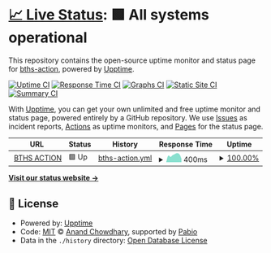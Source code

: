 # [📈 Live Status](https://bths-action.github.io/status): <!--live status--> **🟩 All systems operational**

This repository contains the open-source uptime monitor and status page for [bths-action](https://bths-action.github.io/status), powered by [Upptime](https://github.com/upptime/upptime).

[![Uptime CI](https://github.com/bths-action/status/workflows/Uptime%20CI/badge.svg)](https://github.com/bths-action/status/actions?query=workflow%3A%22Uptime+CI%22)
[![Response Time CI](https://github.com/bths-action/status/workflows/Response%20Time%20CI/badge.svg)](https://github.com/bths-action/status/actions?query=workflow%3A%22Response+Time+CI%22)
[![Graphs CI](https://github.com/bths-action/status/workflows/Graphs%20CI/badge.svg)](https://github.com/bths-action/status/actions?query=workflow%3A%22Graphs+CI%22)
[![Static Site CI](https://github.com/bths-action/status/workflows/Static%20Site%20CI/badge.svg)](https://github.com/bths-action/status/actions?query=workflow%3A%22Static+Site+CI%22)
[![Summary CI](https://github.com/bths-action/status/workflows/Summary%20CI/badge.svg)](https://github.com/bths-action/status/actions?query=workflow%3A%22Summary+CI%22)

With [Upptime](https://upptime.js.org), you can get your own unlimited and free uptime monitor and status page, powered entirely by a GitHub repository. We use [Issues](https://github.com/bths-action/status/issues) as incident reports, [Actions](https://github.com/bths-action/status/actions) as uptime monitors, and [Pages](https://bths-action.github.io/status) for the status page.

<!--start: status pages-->
<!-- This summary is generated by Upptime (https://github.com/upptime/upptime) -->
<!-- Do not edit this manually, your changes will be overwritten -->
<!-- prettier-ignore -->
| URL | Status | History | Response Time | Uptime |
| --- | ------ | ------- | ------------- | ------ |
| <img alt="" src="https://bthsaction.org/manifest-icon-512.maskable.png" height="13"> [BTHS ACTION](https://bthsaction.org) | 🟩 Up | [bths-action.yml](https://github.com/bths-action/status/commits/HEAD/history/bths-action.yml) | <details><summary><img alt="Response time graph" src="./graphs/bths-action/response-time-week.png" height="20"> 400ms</summary><br><a href="https://status.bthsaction.org/history/bths-action"><img alt="Response time 386" src="https://img.shields.io/endpoint?url=https%3A%2F%2Fraw.githubusercontent.com%2Fbths-action%2Fstatus%2FHEAD%2Fapi%2Fbths-action%2Fresponse-time.json"></a><br><a href="https://status.bthsaction.org/history/bths-action"><img alt="24-hour response time 410" src="https://img.shields.io/endpoint?url=https%3A%2F%2Fraw.githubusercontent.com%2Fbths-action%2Fstatus%2FHEAD%2Fapi%2Fbths-action%2Fresponse-time-day.json"></a><br><a href="https://status.bthsaction.org/history/bths-action"><img alt="7-day response time 400" src="https://img.shields.io/endpoint?url=https%3A%2F%2Fraw.githubusercontent.com%2Fbths-action%2Fstatus%2FHEAD%2Fapi%2Fbths-action%2Fresponse-time-week.json"></a><br><a href="https://status.bthsaction.org/history/bths-action"><img alt="30-day response time 387" src="https://img.shields.io/endpoint?url=https%3A%2F%2Fraw.githubusercontent.com%2Fbths-action%2Fstatus%2FHEAD%2Fapi%2Fbths-action%2Fresponse-time-month.json"></a><br><a href="https://status.bthsaction.org/history/bths-action"><img alt="1-year response time 386" src="https://img.shields.io/endpoint?url=https%3A%2F%2Fraw.githubusercontent.com%2Fbths-action%2Fstatus%2FHEAD%2Fapi%2Fbths-action%2Fresponse-time-year.json"></a></details> | <details><summary><a href="https://status.bthsaction.org/history/bths-action">100.00%</a></summary><a href="https://status.bthsaction.org/history/bths-action"><img alt="All-time uptime 99.99%" src="https://img.shields.io/endpoint?url=https%3A%2F%2Fraw.githubusercontent.com%2Fbths-action%2Fstatus%2FHEAD%2Fapi%2Fbths-action%2Fuptime.json"></a><br><a href="https://status.bthsaction.org/history/bths-action"><img alt="24-hour uptime 100.00%" src="https://img.shields.io/endpoint?url=https%3A%2F%2Fraw.githubusercontent.com%2Fbths-action%2Fstatus%2FHEAD%2Fapi%2Fbths-action%2Fuptime-day.json"></a><br><a href="https://status.bthsaction.org/history/bths-action"><img alt="7-day uptime 100.00%" src="https://img.shields.io/endpoint?url=https%3A%2F%2Fraw.githubusercontent.com%2Fbths-action%2Fstatus%2FHEAD%2Fapi%2Fbths-action%2Fuptime-week.json"></a><br><a href="https://status.bthsaction.org/history/bths-action"><img alt="30-day uptime 100.00%" src="https://img.shields.io/endpoint?url=https%3A%2F%2Fraw.githubusercontent.com%2Fbths-action%2Fstatus%2FHEAD%2Fapi%2Fbths-action%2Fuptime-month.json"></a><br><a href="https://status.bthsaction.org/history/bths-action"><img alt="1-year uptime 99.99%" src="https://img.shields.io/endpoint?url=https%3A%2F%2Fraw.githubusercontent.com%2Fbths-action%2Fstatus%2FHEAD%2Fapi%2Fbths-action%2Fuptime-year.json"></a></details>

<!--end: status pages-->

[**Visit our status website →**](https://bths-action.github.io/status)

## 📄 License

- Powered by: [Upptime](https://github.com/upptime/upptime)
- Code: [MIT](./LICENSE) © [Anand Chowdhary](https://anandchowdhary.com), supported by [Pabio](https://pabio.com)
- Data in the `./history` directory: [Open Database License](https://opendatacommons.org/licenses/odbl/1-0/)
